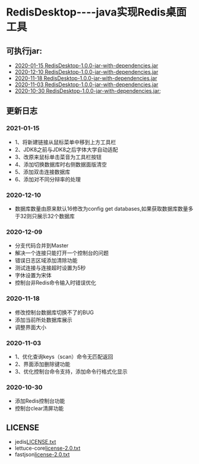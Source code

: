 # RedisDesktop----java实现Redis桌面工具

## 可执行jar:
* [2020-01-15 RedisDesktop-1.0.0-jar-with-dependencies.jar](https://github.com/zhangsan0415/RedisDesktop/releases/download/20210115/RedisDesktop-1.0.0-jar-with-dependencies.jar)
* [2020-12-10 RedisDesktop-1.0.0-jar-with-dependencies.jar](https://github.com/zhangsan0415/RedisDesktop/releases/download/ZSLREDISGUI-20201210/RedisDesktop-1.0.0-jar-with-dependencies.jar)
* [2020-11-18 RedisDesktop-1.0.0-jar-with-dependencies.jar](https://github.com/zhangsan0415/RedisDesktop/releases/download/20201118/RedisDesktop-1.0.0-jar-with-dependencies.jar)
* [2020-11-03 RedisDesktop-1.0.0-jar-with-dependencies.jar](https://github.com/zhangsan0415/RedisDesktop/releases/download/untagged-98a8096d55f1439893b9/RedisDesktop-1.0.0-jar-with-dependencies.jar)
* [2020-10-30 RedisDesktop-1.0.0-jar-with-dependencies.jar](https://github.com/zhangsan0415/RedisDesktop/releases/download/RedisDestktop/RedisDesktop-1.0.0-jar-with-dependencies.jar);

## 更新日志

### 2021-01-15
*   1、将新建链接从鼠标菜单中移到上方工具栏
*   2、JDK8之前与JDK8之后字体大学自动适配
*   3、改原来鼠标单击菜音为工具栏按钮
*   4、添加切换数据库时右侧数据面版清空
*   5、添加双击连接数据库
*   6、添加对不同分辩率的处理

### 2020-12-10
*   数据库数量由原来默认16修改为config get databases,如果获取数据库数量多于32则只展示32个数据库

### 2020-12-09
*   分支代码合并到Master
*   解决一个连接只能打开一个控制台的问题
*   错误日志区域添加清除功能
*   测试连接与连接超时设置为5秒
*   字休设置为宋体
*   控制台非Redis命令输入时错误优化

### 2020-11-18
*	修改控制台数据库切换不了的BUG
*	添加当前所处数据库展示
*	调整界面大小

### 2020-11-03
*	1、优化查询keys（scan）命令无匹配返回
*	2、界面添加删除键功能
*	3、优化控制台命令支持，添加命令行格式化显示

### 2020-10-30
* 添加Redis控制台功能
* 控制台clear清屏功能

## LICENSE
* jedis[LICENSE.txt](https://raw.githubusercontent.com/redis/jedis/master/LICENSE.txt)
* lettuce-core[license-2.0.txt](https://www.apache.org/licenses/LICENSE-2.0.txt)
* fastjson[license-2.0.txt](https://www.apache.org/licenses/LICENSE-2.0.txt)
